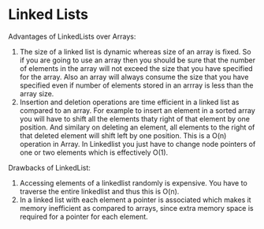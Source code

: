 # Linked Lists

Advantages of LinkedLists over Arrays:
1. The size of a linked list is dynamic whereas size of an array is fixed. So if you are going to use an array then you should be sure that the number of elements in the array will not exceed the size that you have specified for the array. Also an array will always consume the size that you have specified even if number of elements stored in an arrray is less than the array size.
2. Insertion and deletion operations are time efficient in a linked list as compared to an array. For example to insert an element in a sorted array you will have to shift all the elements thaty right of that element by one position. And similary on deleting an element, all elements to the right of that deleted element will shift left by one position. This is a O(n) operation in Array. In Linkedlist you just have to change node pointers of one or two elements which is effectively O(1).


Drawbacks of LinkedList:
1. Accessing elements of a linkedlist randomly is expensive. You have to traverse the entire linkedlist and thus this is O(n).
2. In a linked list with each element a pointer is associated which makes it memory inefficient as compared to arrays, since extra memory space is required for a pointer for each element.
